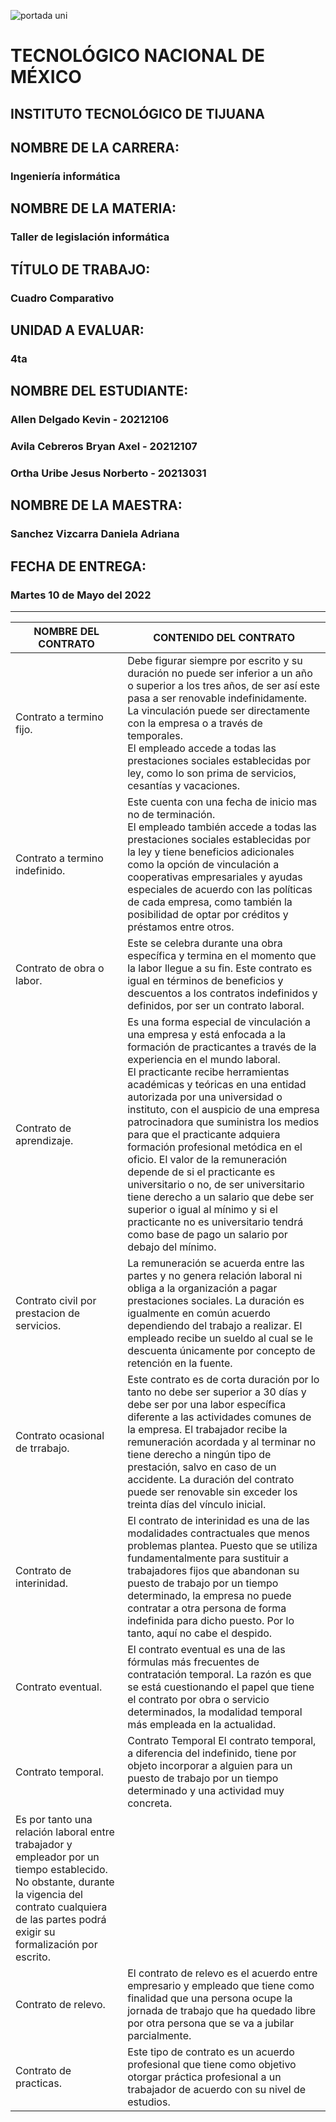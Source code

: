 ![portada uni](https://user-images.githubusercontent.com/101743883/161363304-dc9ef832-b950-4c0f-9f08-b481a8ab5f1b.png)

# TECNOLÓGICO NACIONAL DE MÉXICO
## INSTITUTO TECNOLÓGICO DE TIJUANA 
## NOMBRE DE LA CARRERA: 
### Ingeniería informática
## NOMBRE DE LA MATERIA: 
### Taller de legislación informática
## TÍTULO DE TRABAJO: 
### Cuadro Comparativo
## UNIDAD A EVALUAR: 
### 4ta
## NOMBRE DEL ESTUDIANTE: 
### Allen Delgado Kevin - 20212106
### Avila Cebreros Bryan Axel - 20212107
### Ortha Uribe Jesus Norberto - 20213031
## NOMBRE DE LA MAESTRA:
### Sanchez Vizcarra Daniela Adriana
## FECHA DE ENTREGA:
### Martes 10 de Mayo del 2022
----------------------------------
|NOMBRE DEL CONTRATO|CONTENIDO DEL CONTRATO|
|-------------------|-----------------------|
|Contrato a termino fijo.|Debe figurar siempre por escrito y su duración no puede ser inferior a un año o superior a los tres años, de ser así este pasa a ser renovable indefinidamente.<br>La vinculación puede ser directamente con la empresa o a través de temporales.<br>El empleado accede a todas las prestaciones sociales establecidas por ley, como lo son prima de servicios, cesantías y vacaciones.|
|Contrato a termino indefinido.|Este cuenta con una fecha de inicio mas no de terminación.<br>El empleado también accede a todas las prestaciones sociales establecidas por la ley y tiene beneficios adicionales como la opción de vinculación a cooperativas empresariales y ayudas especiales de acuerdo con las políticas de cada empresa, como también la posibilidad de optar por créditos y préstamos entre otros.|
|Contrato de obra o labor.|Este se celebra durante una obra específica y termina en el momento que la labor llegue a su fin. Este contrato es igual en términos de beneficios y descuentos a los contratos indefinidos y definidos, por ser un contrato laboral.|
|Contrato de aprendizaje.|Es una forma especial de vinculación a una empresa y está enfocada a la formación de practicantes a través de la experiencia en el mundo laboral.<br>El practicante recibe herramientas académicas y teóricas en una entidad autorizada por una universidad o instituto, con el auspicio de una empresa patrocinadora que suministra los medios para que el practicante adquiera formación profesional metódica en el oficio. El valor de la remuneración depende de si el practicante es universitario o no, de ser universitario tiene derecho a un salario que debe ser superior o igual al mínimo y si el practicante no es universitario tendrá como base de pago un salario por debajo del mínimo.|
|Contrato civil por prestacion de servicios.|La remuneración se acuerda entre las partes y no genera relación laboral ni obliga a la organización a pagar prestaciones sociales. La duración es igualmente en común acuerdo dependiendo del trabajo a realizar. El empleado recibe un sueldo al cual se le descuenta únicamente por concepto de retención en la fuente.|
|Contrato ocasional de trrabajo.|Este contrato es de corta duración por lo tanto no debe ser superior a 30 días y debe ser por una labor específica diferente a las actividades comunes de la empresa. El trabajador recibe la remuneración acordada y al terminar no tiene derecho a ningún tipo de prestación, salvo en caso de un accidente. La duración del contrato puede ser renovable sin exceder los treinta días del vínculo inicial.|
|Contrato de interinidad.|El contrato de interinidad es una de las modalidades contractuales que menos problemas plantea. Puesto que se utiliza fundamentalmente para sustituir a trabajadores fijos que abandonan su puesto de trabajo por un tiempo determinado, la empresa no puede contratar a otra persona de forma indefinida para dicho puesto. Por lo tanto, aquí no cabe el despido.|
|Contrato eventual.|El contrato eventual es una de las fórmulas más frecuentes de contratación temporal. La razón es que se está cuestionando el papel que tiene el contrato por obra o servicio determinados, la modalidad temporal más empleada en la actualidad.|
|Contrato temporal.|Contrato Temporal	El contrato temporal, a diferencia del indefinido, tiene por objeto incorporar a alguien para un puesto de trabajo por un tiempo determinado y una actividad muy concreta.
Es por tanto una relación laboral entre trabajador y empleador por un tiempo establecido. No obstante, durante la vigencia del contrato cualquiera de las partes podrá exigir su formalización por escrito.|
|Contrato de relevo.|El contrato de relevo es el acuerdo entre empresario y empleado que tiene como finalidad que una persona ocupe la jornada de trabajo que ha quedado libre por otra persona que se va a jubilar parcialmente.|
|Contrato de practicas.|Este tipo de contrato es un acuerdo profesional que tiene como objetivo otorgar práctica profesional a un trabajador de acuerdo con su nivel de estudios.|